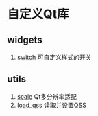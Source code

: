 # 自定义Qt库

## widgets
1. [switch](./doc/widgets/switch/switch.md)
可自定义样式的开关


## utils
1. [scale](./doc/utils/scale/scale.md)
Qt多分辨率适配
2. [load_qss](./doc/utils/load_qss/load_qss.md)
读取并设置QSS
